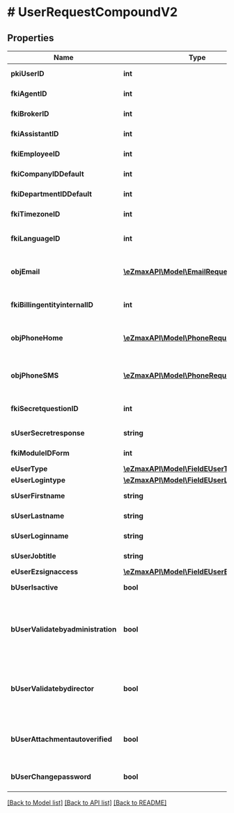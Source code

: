 # # UserRequestCompoundV2

## Properties

Name | Type | Description | Notes
------------ | ------------- | ------------- | -------------
**pkiUserID** | **int** | The unique ID of the User | [optional]
**fkiAgentID** | **int** | The unique ID of the Agent. | [optional]
**fkiBrokerID** | **int** | The unique ID of the Broker. | [optional]
**fkiAssistantID** | **int** | The unique ID of the Assistant. | [optional]
**fkiEmployeeID** | **int** | The unique ID of the Employee. | [optional]
**fkiCompanyIDDefault** | **int** | The unique ID of the Company |
**fkiDepartmentIDDefault** | **int** | The unique ID of the Department |
**fkiTimezoneID** | **int** | The unique ID of the Timezone |
**fkiLanguageID** | **int** | The unique ID of the Language.  Valid values:  |Value|Description| |-|-| |1|French| |2|English| |
**objEmail** | [**\eZmaxAPI\Model\EmailRequest**](EmailRequest.md) | An Email Object and children to create a complete structure |
**fkiBillingentityinternalID** | **int** | The unique ID of the Billingentityinternal. |
**objPhoneHome** | [**\eZmaxAPI\Model\PhoneRequestV2**](PhoneRequestV2.md) | A Phone Object and children to create a complete structure | [optional]
**objPhoneSMS** | [**\eZmaxAPI\Model\PhoneRequestV2**](PhoneRequestV2.md) | A Phone Object and children to create a complete structure | [optional]
**fkiSecretquestionID** | **int** | The unique ID of the Secretquestion.  Valid values:  |Value|Description| |-|-| |1|The name of the hospital in which you were born| |2|The name of your grade school| |3|The last name of your favorite teacher| |4|Your favorite sports team| |5|Your favorite TV show| |6|Your favorite movie| |7|The name of the street on which you grew up| |8|The name of your first employer| |9|Your first car| |10|Your favorite food| |11|The name of your first pet| |12|Favorite musician/band| |13|What instrument you play| |14|Your father&#39;s middle name| |15|Your mother&#39;s maiden name| |16|Name of your eldest child| |17|Your spouse&#39;s middle name| |18|Favorite restaurant| |19|Childhood nickname| |20|Favorite vacation destination| |21|Your boat&#39;s name| |22|Date of Birth (YYYY-MM-DD)| |22|Secret Code| |22|Your reference code| | [optional]
**sUserSecretresponse** | **string** | The answer to the Secretquestion | [optional]
**fkiModuleIDForm** | **int** | The unique ID of the Module | [optional]
**eUserType** | [**\eZmaxAPI\Model\FieldEUserType**](FieldEUserType.md) |  |
**eUserLogintype** | [**\eZmaxAPI\Model\FieldEUserLogintype**](FieldEUserLogintype.md) |  |
**sUserFirstname** | **string** | The first name of the user |
**sUserLastname** | **string** | The last name of the user |
**sUserLoginname** | **string** | The login name of the User. |
**sUserJobtitle** | **string** | The job title of the user | [optional]
**eUserEzsignaccess** | [**\eZmaxAPI\Model\FieldEUserEzsignaccess**](FieldEUserEzsignaccess.md) |  |
**bUserIsactive** | **bool** | Whether the User is active or not |
**bUserValidatebyadministration** | **bool** | Whether if the transactions in which the User is implicated must be validated by administrative personnel or not | [optional]
**bUserValidatebydirector** | **bool** | Whether if the transactions in which the User is implicated must be validated by a director or not | [optional]
**bUserAttachmentautoverified** | **bool** | Whether if Attachments uploaded by the User must be validated or not | [optional]
**bUserChangepassword** | **bool** | Whether if the User is forced to change its password | [optional]

[[Back to Model list]](../../README.md#models) [[Back to API list]](../../README.md#endpoints) [[Back to README]](../../README.md)
